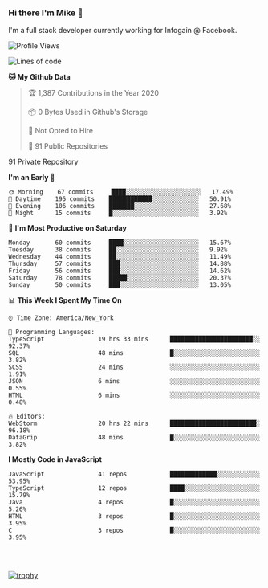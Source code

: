 ### Hi there I'm Mike 👋
I'm a full stack developer currently working for Infogain @ Facebook.

<!--START_SECTION:waka-->
![Profile Views](http://img.shields.io/badge/Profile%20Views-0-blue)

![Lines of code](https://img.shields.io/badge/From%20Hello%20World%20I%27ve%20Written-1.3%20million%20lines%20of%20code-blue)

**🐱 My Github Data** 

> 🏆 1,387 Contributions in the Year 2020
 > 
> 📦 0 Bytes Used in Github's Storage 
 > 
> 🚫 Not Opted to Hire
 > 
> 📜 91 Public Repositories 
 > 
91 Private Repository 
 > 
**I'm an Early 🐤** 

```text
🌞 Morning    67 commits     ████░░░░░░░░░░░░░░░░░░░░░   17.49% 
🌆 Daytime    195 commits    ████████████░░░░░░░░░░░░░   50.91% 
🌃 Evening    106 commits    ███████░░░░░░░░░░░░░░░░░░   27.68% 
🌙 Night      15 commits     █░░░░░░░░░░░░░░░░░░░░░░░░   3.92%

```
📅 **I'm Most Productive on Saturday** 

```text
Monday       60 commits     ████░░░░░░░░░░░░░░░░░░░░░   15.67% 
Tuesday      38 commits     ██░░░░░░░░░░░░░░░░░░░░░░░   9.92% 
Wednesday    44 commits     ██░░░░░░░░░░░░░░░░░░░░░░░   11.49% 
Thursday     57 commits     ███░░░░░░░░░░░░░░░░░░░░░░   14.88% 
Friday       56 commits     ███░░░░░░░░░░░░░░░░░░░░░░   14.62% 
Saturday     78 commits     █████░░░░░░░░░░░░░░░░░░░░   20.37% 
Sunday       50 commits     ███░░░░░░░░░░░░░░░░░░░░░░   13.05%

```


📊 **This Week I Spent My Time On** 

```text
⌚︎ Time Zone: America/New_York

💬 Programming Languages: 
TypeScript               19 hrs 33 mins      ███████████████████████░░   92.37% 
SQL                      48 mins             █░░░░░░░░░░░░░░░░░░░░░░░░   3.82% 
SCSS                     24 mins             ░░░░░░░░░░░░░░░░░░░░░░░░░   1.91% 
JSON                     6 mins              ░░░░░░░░░░░░░░░░░░░░░░░░░   0.55% 
HTML                     6 mins              ░░░░░░░░░░░░░░░░░░░░░░░░░   0.48%

🔥 Editors: 
WebStorm                 20 hrs 22 mins      ████████████████████████░   96.18% 
DataGrip                 48 mins             █░░░░░░░░░░░░░░░░░░░░░░░░   3.82%

```

**I Mostly Code in JavaScript** 

```text
JavaScript               41 repos            █████████████░░░░░░░░░░░░   53.95% 
TypeScript               12 repos            ████░░░░░░░░░░░░░░░░░░░░░   15.79% 
Java                     4 repos             █░░░░░░░░░░░░░░░░░░░░░░░░   5.26% 
HTML                     3 repos             █░░░░░░░░░░░░░░░░░░░░░░░░   3.95% 
C                        3 repos             █░░░░░░░░░░░░░░░░░░░░░░░░   3.95%

```



<!--END_SECTION:waka-->

##### &nbsp;
[![trophy](https://github-profile-trophy.vercel.app/?username=uptonm&theme=dracula)](https://github.com/ryo-ma/github-profile-trophy)
